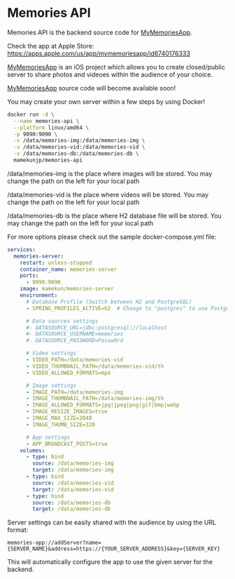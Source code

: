 # Memories API
Memories API is the backend source code for [MyMemoriesApp](https://apps.apple.com/us/app/mymemoriesapp/id6740176333).

Check the app at Apple Store: https://apps.apple.com/us/app/mymemoriesapp/id6740176333

[MyMemoriesApp](https://apps.apple.com/us/app/mymemoriesapp/id6740176333) is an iOS project which allows you to create closed/public server to share photos and videoes within the audience of your choice.

[MyMemoriesApp](https://apps.apple.com/us/app/mymemoriesapp/id6740176333) source code will become available soon!

You may create your own server within a few steps by using Docker!

```bash
docker run -d \
  --name memories-api \
  --platform linux/amd64 \
  -p 9090:9090 \
  -v /data/memories-img:/data/memories-img \
  -v /data/memories-vid:/data/memories-vid \
  -v /data/memories-db:/data/memories-db \
  mamekunjp/memories-api
```

/data/memories-img is the place where images will be stored.
You may change the path on the left for your local path

/data/memories-vid is the place where videos will be stored.
You may change the path on the left for your local path

/data/memories-db is the place where H2 database file will be stored.
You may change the path on the left for your local path

For more options please check out the sample docker-compose.yml file:

```yaml
services:
  memories-server:
    restart: unless-stopped
    container_name: memories-server
    ports:
      - 9090:9090
    image: mamekun/memories-server
    environment:
      # Database Profile (Switch between H2 and PostgreSQL)
      - SPRING_PROFILES_ACTIVE=h2  # Change to "postgres" to use PostgreSQL

      # Data sources settings
      #- DATASOURCE_URL=jdbc:postgresql://localhost
      #- DATASOURCE_USERNAME=memories
      #- DATASOURCE_PASSWORD=Passw0rd

      # Video settings
      - VIDEO_PATH=/data/memories-vid
      - VIDEO_THUMBNAIL_PATH=/data/memories-vid/th
      - VIDEO_ALLOWED_FORMATS=mp4

      # Image settings
      - IMAGE_PATH=/data/memories-img
      - IMAGE_THUMBNAIL_PATH=/data/memories-img/th
      - IMAGE_ALLOWED_FORMATS=jpg|jpeg|png|gif|bmp|webp
      - IMAGE_RESIZE_IMAGES=true
      - IMAGE_MAX_SIZE=2048
      - IMAGE_THUMB_SIZE=320

      # App settings
      - APP_BROADCAST_POSTS=true
    volumes:
      - type: bind
        source: /data/memories-img
        target: /data/memories-img
      - type: bind
        source: /data/memories-vid
        target: /data/memories-vid
      - type: bind
        source: /data/memories-db
        target: /data/memories-db
```

Server settings can be easily shared with the audience by using the URL format:
```
memories-app://addServer?name={SERVER_NAME}&address=https://{YOUR_SERVER_ADDRESS}&key={SERVER_KEY}
```

This will automatically configure the app to use the given server for the backend.